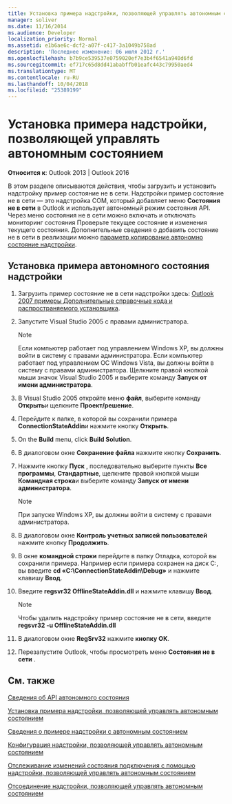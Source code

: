 ```yaml
---
title: Установка примера надстройки, позволяющей управлять автономным состоянием
manager: soliver
ms.date: 11/16/2014
ms.audience: Developer
localization_priority: Normal
ms.assetid: e1b6ae6c-dcf2-a07f-c417-3a1049b758ad
description: 'Последнее изменение: 06 июля 2012 г.'
ms.openlocfilehash: b7b9ce539537e0759020ef7e3b4f6541a940d6fd
ms.sourcegitcommit: ef717c65d8dd41ababffb01eafc443c79950aed4
ms.translationtype: MT
ms.contentlocale: ru-RU
ms.lasthandoff: 10/04/2018
ms.locfileid: "25389199"
---
```

# <a name="installing-the-sample-offline-state-add-in"></a>Установка примера надстройки, позволяющей управлять автономным состоянием

  
  
**Относится к**: Outlook 2013 | Outlook 2016 
  
В этом разделе описываются действия, чтобы загрузить и установить надстройку пример состояние не в сети. Надстройки пример состояние не в сети — это надстройка COM, который добавляет меню **Состояния не в сети** в Outlook и использует автономный режим состояния API. Через меню состояния не в сети можно включать и отключать мониторинг состояния Проверьте текущее состояние и изменения текущего состояния. Дополнительные сведения о добавить состояние не в сети в реализации можно [параметр копирование автономно состояние надстройки](setting-up-an-offline-state-add-in.md).
  
## <a name="install-the-sample-offline-state-add-in"></a>Установка примера автономного состояния надстройки

1. Загрузить пример состояние не в сети надстройки здесь: [Outlook 2007 примеры Дополнительные справочные кода и распространяемого установщика](https://www.microsoft.com/en-us/download/details.aspx?id=24102).
    
2. Запустите Visual Studio 2005 с правами администратора.
    
    > [!NOTE]
    > Если компьютер работает под управлением Windows XP, вы должны войти в систему с правами администратора. Если компьютер работает под управлением ОС Windows Vista, вы должны войти в систему с правами администратора. Щелкните правой кнопкой мыши значок Visual Studio 2005 и выберите команду **Запуск от имени администратора**. 
  
3. В Visual Studio 2005 откройте меню **файл**, выберите команду **Открыть**и щелкните **Проект/решение**.
    
4. Перейдите к папке, в которой вы сохранили примера **ConnectionStateAddin**и нажмите кнопку **Открыть**.
    
5. On the **Build** menu, click **Build Solution**.
    
6. В диалоговом окне **Сохранение файла** нажмите кнопку **Сохранить**.
    
7. Нажмите кнопку **Пуск** , последовательно выберите пункты **Все программы**, **Стандартные**, щелкните правой кнопкой мыши **Командная строка**и выберите команду **Запуск от имени администратора**.
    
    > [!NOTE]
    > При запуске Windows XP, вы должны войти в систему с правами администратора. 
  
8. В диалоговом окне **Контроль учетных записей пользователей** нажмите кнопку **Продолжить**.
    
9. В окне **командной строки** перейдите в папку Отладка, которой вы сохранили примера. Например если примера сохранен на диск C:\, вы введите **cd «C:\ConnectionStateAddin\Debug»** и нажмите клавишу **Ввод**. 
    
10. Введите **regsvr32 OfflineStateAddin.dll** и нажмите клавишу **Ввод**. 
    
    > [!NOTE]
    > Чтобы удалить надстройку пример состояние не в сети, введите **regsvr32 -u OfflineStateAddin.dll**
  
11. В диалоговом окне **RegSrv32** нажмите **кнопку ОК**.
    
12. Перезапустите Outlook, чтобы просмотреть меню **Состояния не в сети** . 
    
## <a name="see-also"></a>См. также



[Сведения об API автономного состояния](about-the-offline-state-api.md)
  
[Установка примера надстройки, позволяющей управлять автономным состоянием](installing-the-sample-offline-state-add-in.md)
  
[Сведения о примере надстройки с автономным состоянием](about-the-sample-offline-state-add-in.md)
  
[Конфигурация надстройки, позволяющей управлять автономным состоянием](setting-up-an-offline-state-add-in.md)
  
[Отслеживание изменений состояния подключения с помощью надстройки, позволяющей управлять автономным состоянием](monitoring-connection-state-changes-using-an-offline-state-add-in.md)
  
[Отсоединение надстройки, позволяющей управлять автономным состоянием](disconnecting-an-offline-state-add-in.md)

